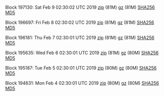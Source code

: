 Block 197130: Sat Feb  9 02:30:02 UTC 2019 [zip](https://files.01coin.io/mainnet/2019-02-09/bootstrap.dat.zip) (81M) [gz](https://files.01coin.io/mainnet/2019-02-09/bootstrap.dat.tar.gz) (81M) [SHA256](https://files.01coin.io/mainnet/2019-02-09/sha256.txt) [MD5](https://files.01coin.io/mainnet/2019-02-09/md5.txt)

Block 196697: Fri Feb  8 02:30:02 UTC 2019 [zip](https://files.01coin.io/mainnet/2019-02-08/bootstrap.dat.zip) (81M) [gz](https://files.01coin.io/mainnet/2019-02-08/bootstrap.dat.tar.gz) (81M) [SHA256](https://files.01coin.io/mainnet/2019-02-08/sha256.txt) [MD5](https://files.01coin.io/mainnet/2019-02-08/md5.txt)

Block 196181: Thu Feb  7 02:30:01 UTC 2019 [zip](https://files.01coin.io/mainnet/2019-02-07/bootstrap.dat.zip) (81M) [gz](https://files.01coin.io/mainnet/2019-02-07/bootstrap.dat.tar.gz) (81M) [SHA256](https://files.01coin.io/mainnet/2019-02-07/sha256.txt) [MD5](https://files.01coin.io/mainnet/2019-02-07/md5.txt)

Block 195635: Wed Feb  6 02:30:01 UTC 2019 [zip](https://files.01coin.io/mainnet/2019-02-06/bootstrap.dat.zip) (81M) [gz](https://files.01coin.io/mainnet/2019-02-06/bootstrap.dat.tar.gz) (80M) [SHA256](https://files.01coin.io/mainnet/2019-02-06/sha256.txt) [MD5](https://files.01coin.io/mainnet/2019-02-06/md5.txt)

Block 195187: Tue Feb  5 02:30:01 UTC 2019 [zip](https://files.01coin.io/mainnet/2019-02-05/bootstrap.dat.zip) (80M) [gz](https://files.01coin.io/mainnet/2019-02-05/bootstrap.dat.tar.gz) (80M) [SHA256](https://files.01coin.io/mainnet/2019-02-05/sha256.txt) [MD5](https://files.01coin.io/mainnet/2019-02-05/md5.txt)

Block 194631: Mon Feb  4 02:30:01 UTC 2019 [zip](https://files.01coin.io/mainnet/2019-02-04/bootstrap.dat.zip) (80M) [gz](https://files.01coin.io/mainnet/2019-02-04/bootstrap.dat.tar.gz) (80M) [SHA256](https://files.01coin.io/mainnet/2019-02-04/sha256.txt) [MD5](https://files.01coin.io/mainnet/2019-02-04/md5.txt)
